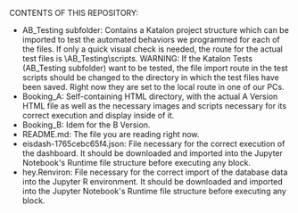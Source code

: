 CONTENTS OF THIS REPOSITORY:
- AB_Testing subfolder: Contains a Katalon project structure which can be imported to test the automated behaviors we programmed for each of the files. If only a quick visual check is needed, the route for the actual test files is \AB_Testing\scripts. WARNING: If the Katalon Tests (AB_Testing subfolder) want to be tested, the file import route in the test scripts should be changed to the directory in which the test files have been saved. Right now they are set to the local route in one of our PCs.
- Booking_A: Self-containing HTML directory, with the actual A Version HTML file as well as the necessary images and scripts necessary for its correct execution and display inside of it.
- Booking_B: Idem for the B Version.
- README.md: The file you are reading right now.
- eisdash-1765cebc65f4.json: File necessary for the correct execution of the dashboard. It should be downloaded and imported into the Jupyter Notebook's Runtime file structure before executing any block.
- hey.Renviron: File necessary for the correct import of the database data into the Jupyter R environment. It should be downloaded and imported into the Jupyter Notebook's Runtime file structure before executing any block.
